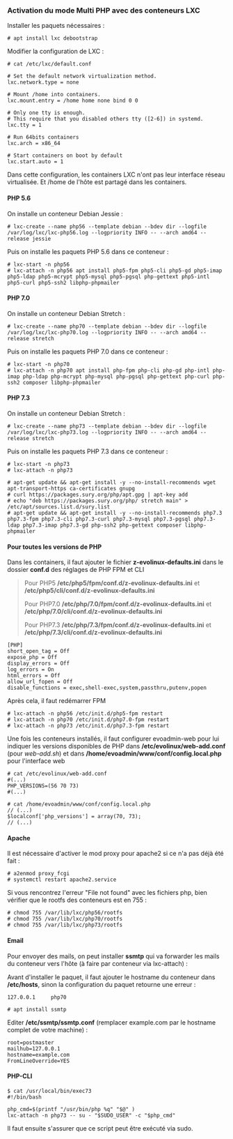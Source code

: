 
### Activation du mode Multi PHP avec des conteneurs LXC

Installer les paquets nécessaires :

~~~
# apt install lxc debootstrap
~~~

Modifier la configuration de LXC :

~~~
# cat /etc/lxc/default.conf

# Set the default network virtualization method.
lxc.network.type = none

# Mount /home into containers.
lxc.mount.entry = /home home none bind 0 0

# Only one tty is enough.
# This require that you disabled others tty ([2-6]) in systemd.
lxc.tty = 1

# Run 64bits containers
lxc.arch = x86_64

# Start containers on boot by default
lxc.start.auto = 1
~~~

Dans cette configuration, les containers LXC n'ont pas leur interface réseau virtualisée. Et /home de l'hôte est partagé dans les containers.

#### PHP 5.6

On installe un conteneur Debian Jessie :

~~~
# lxc-create --name php56 --template debian --bdev dir --logfile /var/log/lxc/lxc-php56.log --logpriority INFO -- --arch amd64 --release jessie
~~~

Puis on installe les paquets PHP 5.6 dans ce conteneur :

~~~
# lxc-start -n php56
# lxc-attach -n php56 apt install php5-fpm php5-cli php5-gd php5-imap php5-ldap php5-mcrypt php5-mysql php5-pgsql php-gettext php5-intl php5-curl php5-ssh2 libphp-phpmailer
~~~

#### PHP 7.0

On installe un conteneur Debian Stretch :

~~~
# lxc-create --name php70 --template debian --bdev dir --logfile /var/log/lxc/lxc-php70.log --logpriority INFO -- --arch amd64 --release stretch
~~~

Puis on installe les paquets PHP 7.0 dans ce conteneur :

~~~
# lxc-start -n php70
# lxc-attach -n php70 apt install php-fpm php-cli php-gd php-intl php-imap php-ldap php-mcrypt php-mysql php-pgsql php-gettext php-curl php-ssh2 composer libphp-phpmailer
~~~

#### PHP 7.3

On installe un conteneur Debian Stretch :

~~~
# lxc-create --name php73 --template debian --bdev dir --logfile /var/log/lxc/lxc-php73.log --logpriority INFO -- --arch amd64 --release stretch
~~~

Puis on installe les paquets PHP 7.3 dans ce conteneur :

~~~
# lxc-start -n php73
# lxc-attach -n php73

# apt-get update && apt-get install -y --no-install-recommends wget apt-transport-https ca-certificates gnupg
# curl https://packages.sury.org/php/apt.gpg | apt-key add
# echo "deb https://packages.sury.org/php/ stretch main" > /etc/apt/sources.list.d/sury.list
# apt-get update && apt-get install -y --no-install-recommends php7.3 php7.3-fpm php7.3-cli php7.3-curl php7.3-mysql php7.3-pgsql php7.3-ldap php7.3-imap php7.3-gd php-ssh2 php-gettext composer libphp-phpmailer
~~~

#### Pour toutes les versions de PHP

Dans les containers, il faut ajouter le fichier **z-evolinux-defaults.ini** dans le dossier **conf.d** des réglages de PHP FPM et CLI

> Pour PHP5 **/etc/php5/fpm/conf.d/z-evolinux-defaults.ini** et  **/etc/php5/cli/conf.d/z-evolinux-defaults.ini**
>
> Pour PHP7.0  **/etc/php/7.0/fpm/conf.d/z-evolinux-defaults.ini** et  **/etc/php/7.0/cli/conf.d/z-evolinux-defaults.ini**
>
> Pour PHP7.3  **/etc/php/7.3/fpm/conf.d/z-evolinux-defaults.ini** et **/etc/php/7.3/cli/conf.d/z-evolinux-defaults.ini**

~~~
[PHP]
short_open_tag = Off
expose_php = Off
display_errors = Off
log_errors = On
html_errors = Off
allow_url_fopen = Off
disable_functions = exec,shell-exec,system,passthru,putenv,popen
~~~

Après cela, il faut redémarrer FPM

~~~
# lxc-attach -n php56 /etc/init.d/php5-fpm restart
# lxc-attach -n php70 /etc/init.d/php7.0-fpm restart
# lxc-attach -n php73 /etc/init.d/php7.3-fpm restart
~~~

Une fois les conteneurs installés, il faut configurer evoadmin-web pour lui indiquer les versions disponibles de PHP dans **/etc/evolinux/web-add.conf** (pour *web-add.sh*) et dans  **/home/evoadmin/www/conf/config.local.php** pour l'interface web

~~~
# cat /etc/evolinux/web-add.conf
#(...)
PHP_VERSIONS=(56 70 73)
#(...)
~~~

~~~
# cat /home/evoadmin/www/conf/config.local.php
// (...)
$localconf['php_versions'] = array(70, 73);
// (...)
~~~

#### Apache

Il est nécessaire d'activer le mod proxy pour apache2 si ce n'a pas déjà été fait :

~~~
# a2enmod proxy_fcgi
# systemctl restart apache2.service
~~~

Si vous rencontrez l'erreur "File not found" avec les fichiers php, bien vérifier que le rootfs des conteneurs est en 755 :

~~~
# chmod 755 /var/lib/lxc/php56/rootfs
# chmod 755 /var/lib/lxc/php70/rootfs
# chmod 755 /var/lib/lxc/php73/rootfs
~~~

#### Email

Pour envoyer des mails, on peut installer **ssmtp** qui va forwarder les mails du conteneur vers l'hôte (à faire par conteneur via lxc-attach) :

Avant d'installer le paquet, il faut ajouter le hostname du conteneur dans **/etc/hosts**, sinon la configuration du paquet retourne une erreur :

~~~
127.0.0.1     php70
~~~

~~~
# apt install ssmtp
~~~

Editer **/etc/ssmtp/ssmtp.conf** (remplacer example.com par le hostname complet de votre machine) :

~~~
root=postmaster
mailhub=127.0.0.1
hostname=example.com
FromLineOverride=YES
~~~

#### PHP-CLI


~~~
$ cat /usr/local/bin/exec73
#!/bin/bash

php_cmd=$(printf "/usr/bin/php %q" "$@" )
lxc-attach -n php73 -- su - "$SUDO_USER" -c "$php_cmd"
~~~

Il faut ensuite s'assurer que ce script peut être exécuté via sudo.